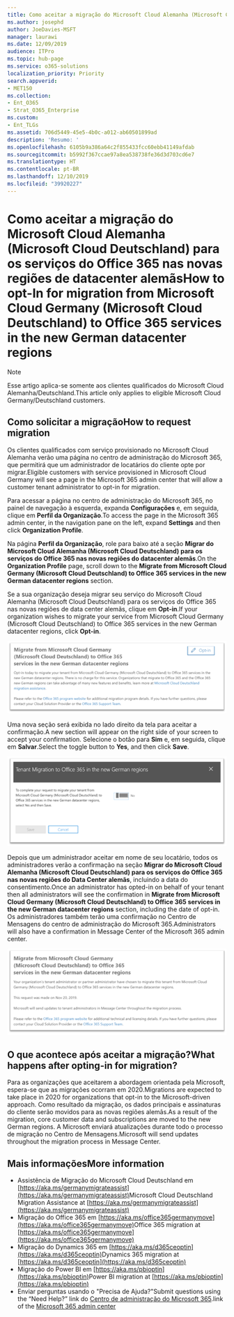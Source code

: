 ```yaml
---
title: Como aceitar a migração do Microsoft Cloud Alemanha (Microsoft Cloud Deutschland) para os serviços do Office 365 nas novas regiões de datacenter alemãs
ms.author: josephd
author: JoeDavies-MSFT
manager: laurawi
ms.date: 12/09/2019
audience: ITPro
ms.topic: hub-page
ms.service: o365-solutions
localization_priority: Priority
search.appverid:
- MET150
ms.collection:
- Ent_O365
- Strat_O365_Enterprise
ms.custom:
- Ent_TLGs
ms.assetid: 706d5449-45e5-4b0c-a012-ab60501899ad
description: 'Resumo: '
ms.openlocfilehash: 6105b9a386a64c2f855433fcc60ebb41149afdab
ms.sourcegitcommit: b5992f367ccae97a8ea538738fe36d3d703cd6e7
ms.translationtype: HT
ms.contentlocale: pt-BR
ms.lasthandoff: 12/10/2019
ms.locfileid: "39920227"
---
```

# <a name="how-to-opt-in-for-migration-from-microsoft-cloud-germany-microsoft-cloud-deutschland-to-office-365-services-in-the-new-german-datacenter-regions"></a><span data-ttu-id="79d8c-103">Como aceitar a migração do Microsoft Cloud Alemanha (Microsoft Cloud Deutschland) para os serviços do Office 365 nas novas regiões de datacenter alemãs</span><span class="sxs-lookup"><span data-stu-id="79d8c-103">How to opt-In for migration from Microsoft Cloud Germany (Microsoft Cloud Deutschland) to Office 365 services in the new German datacenter regions</span></span>

>[!Note]
><span data-ttu-id="79d8c-104">Esse artigo aplica-se somente aos clientes qualificados do Microsoft Cloud Alemanha/Deutschland.</span><span class="sxs-lookup"><span data-stu-id="79d8c-104">This article only applies to eligible Microsoft Cloud Germany/Deutschland customers.</span></span>
>

## <a name="how-to-request-migration"></a><span data-ttu-id="79d8c-105">Como solicitar a migração</span><span class="sxs-lookup"><span data-stu-id="79d8c-105">How to request migration</span></span>

<span data-ttu-id="79d8c-106">Os clientes qualificados com serviço provisionado no Microsoft Cloud Alemanha verão uma página no centro de administração do Microsoft 365, que permitirá que um administrador de locatários do cliente opte por migrar.</span><span class="sxs-lookup"><span data-stu-id="79d8c-106">Eligible customers with service provisioned in Microsoft Cloud Germany will see a page in the Microsoft 365 admin center that will allow a customer tenant administrator to opt-in for migration.</span></span>

<span data-ttu-id="79d8c-107">Para acessar a página no centro de administração do Microsoft 365, no painel de navegação à esquerda, expanda **Configurações** e, em seguida, clique em **Perfil da Organização**.</span><span class="sxs-lookup"><span data-stu-id="79d8c-107">To access the page in the Microsoft 365 admin center, in the navigation pane on the left, expand **Settings** and then click **Organization Profile**.</span></span>

<span data-ttu-id="79d8c-108">Na página **Perfil da Organização**, role para baixo até a seção **Migrar do Microsoft Cloud Alemanha (Microsoft Cloud Deutschland) para os serviços do Office 365 nas novas regiões do datacenter alemãs**.</span><span class="sxs-lookup"><span data-stu-id="79d8c-108">On the **Organization Profile** page, scroll down to the **Migrate from Microsoft Cloud Germany (Microsoft Cloud Deutschland) to Office 365 services in the new German datacenter regions** section.</span></span>

<span data-ttu-id="79d8c-109">Se a sua organização deseja migrar seu serviço do Microsoft Cloud Alemanha (Microsoft Cloud Deutschland) para os serviços do Office 365 nas novas regiões de data center alemãs, clique em **Opt-in**.</span><span class="sxs-lookup"><span data-stu-id="79d8c-109">If your organization wishes to migrate your service from Microsoft Cloud Germany (Microsoft Cloud Deutschland) to Office 365 services in the new German datacenter regions, click **Opt-in**.</span></span>
 
![Introdução à Aceitação](./media/ms-cloud-germany-migration-opt-in/tenant-migration.png)

<span data-ttu-id="79d8c-111">Uma nova seção será exibida no lado direito da tela para aceitar a confirmação.</span><span class="sxs-lookup"><span data-stu-id="79d8c-111">A new section will appear on the right side of your screen to accept your confirmation.</span></span> <span data-ttu-id="79d8c-112">Selecione o botão para **Sim** e, em seguida, clique em **Salvar**.</span><span class="sxs-lookup"><span data-stu-id="79d8c-112">Select the toggle button to **Yes**, and then click **Save**.</span></span>
 
![Aceitação do Opt-in](./media/ms-cloud-germany-migration-opt-in/tenant-migration-new-regions.png)

<span data-ttu-id="79d8c-114">Depois que um administrador aceitar em nome de seu locatário, todos os administradores verão a confirmação na seção **Migrar do Microsoft Cloud Alemanha (Microsoft Cloud Deutschland) para os serviços do Office 365 nas novas regiões do Data Center alemãs**, incluindo a data do consentimento.</span><span class="sxs-lookup"><span data-stu-id="79d8c-114">Once an administrator has opted-in on behalf of your tenant then all administrators will see the confirmation in **Migrate from Microsoft Cloud Germany (Microsoft Cloud Deutschland) to Office 365 services in the new German datacenter regions** section, including the date of opt-in.</span></span> <span data-ttu-id="79d8c-115">Os administradores também terão uma confirmação no Centro de Mensagens do centro de administração do Microsoft 365.</span><span class="sxs-lookup"><span data-stu-id="79d8c-115">Administrators will also have a confirmation in Message Center of the Microsoft 365 admin center.</span></span> 
 
![Confirmação do Opt-in](./media/ms-cloud-germany-migration-opt-in/tenant-migration2.png)

## <a name="what-happens-after-opting-in-for-migration"></a><span data-ttu-id="79d8c-117">O que acontece após aceitar a migração?</span><span class="sxs-lookup"><span data-stu-id="79d8c-117">What happens after opting-in for migration?</span></span>

<span data-ttu-id="79d8c-118">Para as organizações que aceitarem a abordagem orientada pela Microsoft, espera-se que as migrações ocorram em 2020.</span><span class="sxs-lookup"><span data-stu-id="79d8c-118">Migrations are expected to take place in 2020 for organizations that opt-in to the Microsoft-driven approach.</span></span>  <span data-ttu-id="79d8c-119">Como resultado da migração, os dados principais e assinaturas do cliente serão movidos para as novas regiões alemãs.</span><span class="sxs-lookup"><span data-stu-id="79d8c-119">As a result of the migration, core customer data and subscriptions are moved to the new German regions.</span></span>  <span data-ttu-id="79d8c-120">A Microsoft enviará atualizações durante todo o processo de migração no Centro de Mensagens.</span><span class="sxs-lookup"><span data-stu-id="79d8c-120">Microsoft will send updates throughout the migration process in Message Center.</span></span>

## <a name="more-information"></a><span data-ttu-id="79d8c-121">Mais informações</span><span class="sxs-lookup"><span data-stu-id="79d8c-121">More information</span></span>

- <span data-ttu-id="79d8c-122">Assistência de Migração do Microsoft Cloud Deutschland em [https://aka.ms/germanymigrateassist](https://aka.ms/germanymigrateassist)</span><span class="sxs-lookup"><span data-stu-id="79d8c-122">Microsoft Cloud Deutschland Migration Assistance at [https://aka.ms/germanymigrateassist](https://aka.ms/germanymigrateassist)</span></span>
- <span data-ttu-id="79d8c-123">Migração do Office 365 em [https://aka.ms/office365germanymove](https://aka.ms/office365germanymove)</span><span class="sxs-lookup"><span data-stu-id="79d8c-123">Office 365 migration at [https://aka.ms/office365germanymove](https://aka.ms/office365germanymove)</span></span>
- <span data-ttu-id="79d8c-124">Migração do Dynamics 365 em [https://aka.ms/d365ceoptin](https://aka.ms/d365ceoptin)</span><span class="sxs-lookup"><span data-stu-id="79d8c-124">Dynamics 365 migration at [https://aka.ms/d365ceoptin](https://aka.ms/d365ceoptin)</span></span>
- <span data-ttu-id="79d8c-125">Migração do Power BI em [https://aka.ms/pbioptin](https://aka.ms/pbioptin)</span><span class="sxs-lookup"><span data-stu-id="79d8c-125">Power BI migration at [https://aka.ms/pbioptin](https://aka.ms/pbioptin)</span></span>
- <span data-ttu-id="79d8c-126">Enviar perguntas usando o "Precisa de Ajuda?"</span><span class="sxs-lookup"><span data-stu-id="79d8c-126">Submit questions using the “Need Help?”</span></span> <span data-ttu-id="79d8c-127">link do [Centro de administração do Microsoft 365](https://portal.office.de/).</span><span class="sxs-lookup"><span data-stu-id="79d8c-127">link of the [Microsoft 365 admin center](https://portal.office.de/)</span></span>

